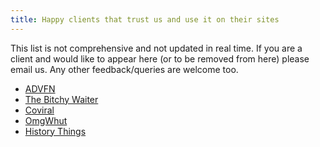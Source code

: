 ```yaml
---
title: Happy clients that trust us and use it on their sites
---
```


This list is not comprehensive and not updated in real time. If you are a
client and would like to appear here (or to be removed from here) please
email us. Any other feedback/queries are welcome too.

* [ADVFN](http://uk.advfn.com/)
* [The Bitchy Waiter](http://thebitchywaiter.com/)
* [Coviral](http://coviral.com/)
* [OmgWhut](http://omgwhut.com/)
* [History Things](http://historythings.com/)
